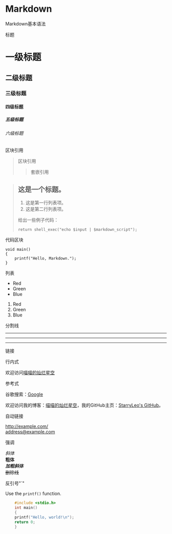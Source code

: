 # Markdown
Markdown基本语法

标题

# 一级标题
## 二级标题
### 三级标题
#### 四级标题
##### 五级标题
###### 六级标题

区块引用

> 区块引用
>> 套嵌引用

> ## 这是一个标题。
> 
> 1.   这是第一行列表项。
> 2.   这是第二行列表项。
> 
> 给出一些例子代码：
> 
>     return shell_exec("echo $input | $markdown_script");

代码区块

    void main()
    {
        printf("Hello, Markdown.");
    }

列表

* Red
* Green
* Blue

1. Red
2. Green
3. Blue

分割线

***
---
___

链接

行内式

欢迎访问[喵喵的灿烂星空](https://starrycat.me "一个窝")

参考式

谷歌搜索：[Google][00]

欢迎访问我的博客：[喵喵的灿烂星空]，我的GitHub主页：[StarryLeo's GitHub]。

[00]: https://www.google.com
[喵喵的灿烂星空]: https://starrycat.me "一个窝"
[StarryLeo's GitHub]: https://github.com/StarryLeo

自动链接

<http://example.com/>  
<address@example.com>

强调

*斜体*  
**粗体**  
***加粗斜体***  
~~删除线~~

反引号"`"

Use the `printf()` function.
``` c
    #include <stdio.h>
    int main()
    {
    printf("Hello, world!\n");
    return 0;
    }
```

